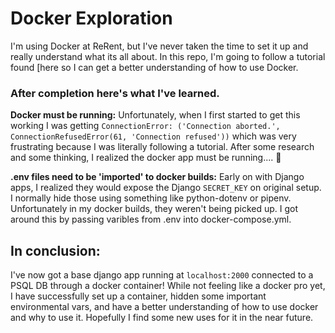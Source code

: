 # Docker Exploration
I'm using Docker at ReRent, but I've never taken the time to set it up and really understand what its all about.  In this repo, I'm going to follow a tutorial found [here[](https://docs.docker.com/compose/django/) so I can get a better understanding of how to use Docker.


### After completion here's what I've learned.
__Docker must be running:__ Unfortunately, when I first started to get this working I was getting `ConnectionError: ('Connection aborted.', ConnectionRefusedError(61, 'Connection refused'))` which was very frustrating because I was literally following a tutorial.  After some research and some thinking, I realized the docker app must be running.... :facepalm:

__.env files need to be 'imported' to docker builds:__ Early on with Django apps, I realized they would expose the Django `SECRET_KEY` on original setup.  I normally hide those using something like python-dotenv or pipenv.  Unfortunately in my docker builds, they weren't being picked up.  I got around this by passing varibles from .env into docker-compose.yml.

## In conclusion:
I've now got a base django app running at `localhost:2000` connected to a PSQL DB through a docker container!  While not feeling like a docker pro yet, I have successfully set up a container, hidden some important environmental vars, and have a better understanding of how to use docker and why to use it.  Hopefully I find some new uses for it in the near future.
